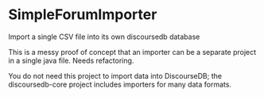 # SimpleForumImporter
Import a single CSV file into its own discoursedb database

This is a messy proof of concept that an importer can be a separate project in a single java file.  Needs refactoring.

You do not need this project to import data into DiscourseDB; the discoursedb-core project includes importers for many data formats.
